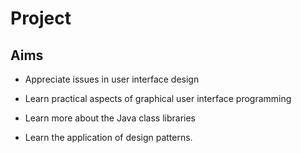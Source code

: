 # Project

## Aims

* Appreciate issues in user interface design

* Learn practical aspects of graphical user interface programming

* Learn more about the Java class libraries

* Learn the application of design patterns.

